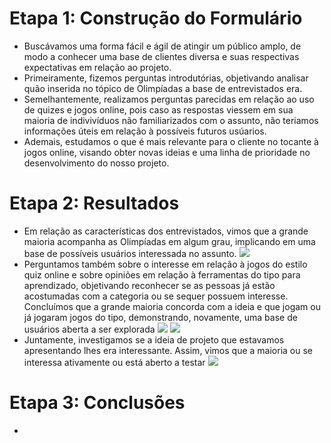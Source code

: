 # Etapa 1: Construção do Formulário
- Buscávamos uma forma fácil e ágil de atingir um público amplo, de modo a conhecer uma base de clientes diversa e suas respectivas expectativas em relação ao projeto.
- Primeiramente, fizemos perguntas introdutórias, objetivando analisar quão inserida no tópico de Olimpíadas a base de entrevistados era. 
- Semelhantemente, realizamos perguntas parecidas em relação ao uso de quizes e jogos online, pois caso as respostas
viessem em sua maioria de indivivíduos não familiarizados com o assunto, não teriamos informações úteis em relação à possíveis futuros usúarios.
- Ademais, estudamos o que é mais relevante para o cliente no tocante à jogos online, visando obter novas ideias e uma linha de prioridade no desenvolvimento do nosso projeto.
# Etapa 2: Resultados
- Em relação as características dos entrevistados, vimos que a grande maioria acompanha as Olimpíadas em algum grau, implicando em uma base de possíveis usuários interessada no assunto.
![]("./assets-md/watch-pizza.png")
- Perguntamos também sobre o interesse em relação à jogos do estilo quiz online e sobre opiniões em relação à ferramentas do tipo para aprendizado, objetivando reconhecer se as pessoas já estão acostumadas com a categoria ou se sequer possuem interesse. Concluímos que a grande maioria concorda com a ideia e que jogam ou já jogaram jogos do tipo, demonstrando, novamente, uma base de usuários aberta a ser explorada
![]("./assets-md/played-pizza.png")
![]("./aseets-md/knowledge-pizza.png")
- Juntamente, investigamos se a ideia de projeto que estavamos apresentando lhes era interessante. Assim, vimos que a maioria ou se interessa ativamente ou está aberto a testar
![]("./assets-md/interest-pizza.png")
# Etapa 3: Conclusões
- 